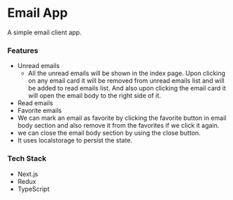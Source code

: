 # Email App

A simple email client app.

### Features

- Unread emails
  - All the unread emails will be shown in the index page. Upon clicking on any email card it will be removed from unread emails list and will be added to read emails list. And also upon clicking the email card it will open the email body to the right side of it.
- Read emails
- Favorite emails
- We can mark an email as favorite by clicking the favorite button in email body section and also remove it from the favorites if we click it again.
- we can close the email body section by using the close button.
- It uses localstorage to persist the state.

### Tech Stack

- Next.js
- Redux
- TypeScript

